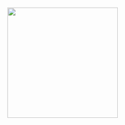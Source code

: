 ###

<img align="left" height="250" src="https://media.giphy.com/media/v1.Y2lkPTc5MGI3NjExZXkzb2FhajhnYjI4dTZqcXg3ZGJoaXFicXJ6cXJ3MzdndHBtYXdkMSZlcD12MV9pbnRlcm5hbF9naWZfYnlfaWQmY3Q9Zw/xThuWhoaNyNBjTGERa/giphy.gif"  />

###






